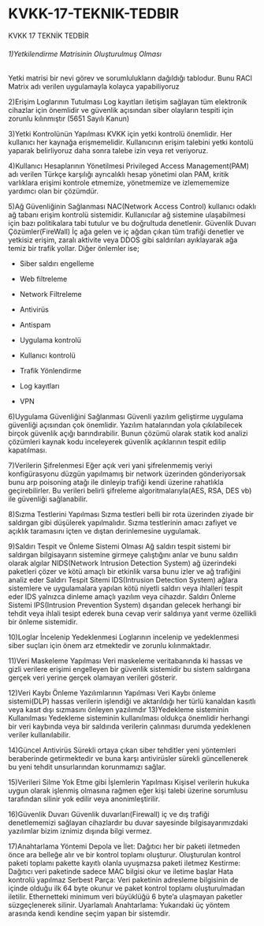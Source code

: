 # KVKK-17-TEKNIK-TEDBIR

KVKK 17 TEKNİK TEDBİR
<h6>1)Yetkilendirme Matrisinin Oluşturulmuş Olması</h6> 
Yetki matrisi bir nevi görev ve sorumlulukların dağıldığı tablodur. Bunu RACI Matrix adı
verilen uygulamayla kolayca yapabiliyoruz

2)Erişim Loglarının Tutulması
Log kayıtları iletişim sağlayan tüm elektronik cihazlar için önemlidir ve güvenlik açısından
siber olayların tespiti için zorunlu kılınmıştır (5651 Sayılı Kanun)

3)Yetki Kontrolünün Yapılması
KVKK için yetki kontrolü önemlidir. Her kullanıcı her kaynağa erişmemelidir. Kullanıcının
erişim talebini yetki kontolü yaparak belirliyoruz daha sonra talebe izin veya ret veriyoruz.

4)Kullanıcı Hesaplarının Yönetilmesi
Privileged Access Management(PAM) adı verilen Türkçe karşılığı ayrıcalıklı hesap yönetimi
olan PAM, kritik varlıklara erişimi kontrole etmemize, yönetmemize ve izlemememize
yardımcı olan bir çözümdür.

5)Ağ Güvenliğinin Sağlanması
NAC(Network Access Control) kullanıcı odaklı ağ tabanı erişim kontrolü sistemidir.
Kullanıcılar ağ sistemine ulaşabilmesi için bazı politikalara tabi tutulur ve bu doğrultuda
denetlenir.
Güvenlik Duvarı Çözümler(FireWall) İç ağa gelen ve iç ağdan çıkan tüm trafiği denetler ve
yetkisiz erişim, zaralı aktivite veya DDOS gibi saldırıları ayıklayarak ağa temiz bir trafik
yollar.
Diğer önlemler ise;
- Siber saldırı engelleme

- Web filtreleme

- Network Filtreleme

- Antivirüs

- Antispam

- Uygulama kontrolü

- Kullanıcı kontrolü

- Trafik Yönlendirme

- Log kayıtları

- VPN

6)Uygulama Güvenliğini Sağlanması
Güvenli yazılım geliştirme uygulama güvenliği açısından çok önemlidir. Yazılım hatalarından
yola çıkılabilecek birçok güvenlik açığı barındırabilir. Bunun çözümü olarak statik kod analizi
çözümleri kaynak kodu inceleyerek güvenlik açıklarının tespit edilip kapatılması.

7)Verilerin Şifrelenmesi
Eğer açık veri yani şifrelenmemiş veriyi konfigürasyonu düzgün yapılmamış bir network
üzerinden gönderiyorsak bunu arp poisoning atağı ile dinleyip trafiği kendi üzerine rahatlıkla
geçirebilirler.
Bu verileri belirli şifreleme algoritmalarıyla(AES, RSA, DES vb) ile güvenliği sağlanabilir.

8)Sızma Testlerini Yapılması
Sızma testleri belli bir rota üzerinden ziyade bir saldırgan gibi düşülerek yapılmalıdır. Sızma
testlerinin amacı zafiyet ve açıklık taramasını içten ve dıştan derinlemesine uygulamak.

9)Saldırı Tespit ve Önleme Sistemi Olması
Ağ saldırı tespit sistemi bir saldırgan bilgisayarın sistemine girmeye çalıştığını anlar ve bunu
saldırı olarak algılar NIDS(Network Intrusion Detection System) ağ üzerindeki paketleri
çözer ve kötü amaçlı bir etkinlik varsa bunu izler ve ağ trafiğini analiz eder
Saldırı Tespit Sitemi IDS(Intrusion Detection System) ağlara sistemlere ve uygulamalara
yapılan kötü niyetli saldırı veya ihlalleri tespit eder IDS yalnızca dinleme amaçlı yazılım veya
cihazdır.
Saldırı Önleme Sistemi
IPS(Intrusion Prevention System) dışarıdan gelecek herhangi bir tehdit veya ihlali tesipt
ederek buna cevap verir saldırıya yanıt verme özellikli bir önleme sistemidir.

10)Loglar İncelenip Yedeklenmesi
Loglarının incelenip ve yedeklenmesi siber suçları için önem arz etmektedir ve zorunlu
kılınmaktadır.

11)Veri Maskeleme Yapılması
Veri maskeleme veritabanında ki hassas ve gizli verilere erişimi engelleyen bir güvenlik
sistemidir bu sistem saldırgana gerçek veri yerine gerçek olamayan verileri gösterir.

12)Veri Kaybı Önleme Yazılımlarının Yapılması
Veri Kaybı önleme sistemi(DLP) hassas verilerin işlendiği ve aktarıldığı her türlü kanaldan
kasıtlı veya kasıt dışı sızmasını önleyen yazılımdır
13)Yedekleme sisteminin Kullanılması
Yedekleme sisteminin kullanılması oldukça önemlidir herhangi bir veri kaybında veya bir
saldırıda verilerin çalınması durumda yedeklenen veriler kullanılabilir.

14)Güncel Antivirüs
Sürekli ortaya çıkan siber tehditler yeni yöntemleri beraberinde getirmektedir ve buna karşı
antivirüsler sürekli güncellenerek bu yeni tehdit unsurlarından korunmamızı sağlar.

15)Verileri Silme Yok Etme gibi İşlemlerin Yapılması
Kişisel verilerin hukuka uygun olarak işlenmiş olmasına rağmen eğer kişi talebi üzerine
sorumlusu tarafından silinir yok edilir veya anonimleştirilir.

16)Güvenlik Duvarı
Güvenlik duvarları(Firewall) iç ve dış trafiği denetlememizi sağlayan cihazlardır bu duvar
sayesinde bilgisayarımızdaki yazılımlar bizim iznimiz dışında bilgi vermez.

17)Anahtarlama Yöntemi
Depola ve İlet: Dağıtıcı her bir paketi iletmeden önce ara belleğe alır ve bir kontrol toplamı
oluşturur. Oluşturulan kontrol paketi toplamı pakette kayıtlı olanla uyuşmazsa paketi iletmez
Kestirme: Dağıtıcı veri paketinde sadece MAC bilgisi okur ve iletime başlar Hata kontrolü
yapılmaz
Serbest Parça: Veri paketinin adresleme bilgisinin de içinde olduğu ilk 64 byte okunur ve
paket kontrol toplamı oluşturulmadan iletilir. Ethernetteki minimum veri büyüklüğü 6 byte’a
ulaşmayan paketler süzgeçlenerek silinir.
Uyarlamalı Anahtarlama: Yukarıdaki üç yöntem arasında kendi kendine seçim yapan bir
sistemdir.

